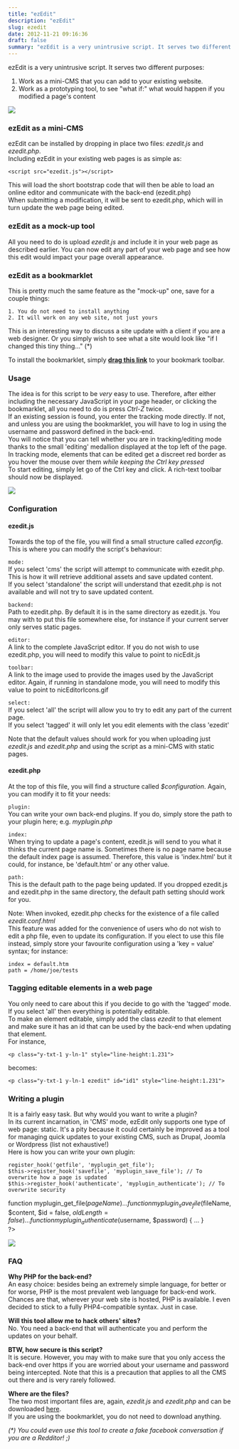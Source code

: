 ```yaml
---
title: "ezEdit"
description: "ezEdit"
slug: ezedit
date: 2012-11-21 09:16:36
draft: false
summary: "ezEdit is a very unintrusive script. It serves two different purposes:"
---
```



ezEdit is a very unintrusive script. It serves two different purposes:

1. Work as a mini-CMS that you can add to your existing website. 
2. Work as a prototyping tool, to see "what if:" what would happen if you modified a page's content

![](/images/ezedit_google.png)

### ezEdit as a mini-CMS

ezEdit can be installed by dropping in place two files: _ezedit.js_ and
_ezedit.php_.  
Including ezEdit in your existing web pages is as simple as:

    
    
    <script src="ezedit.js"></script>

This will load the short bootstrap code that will then be able to load an
online editor and communicate with the back-end (ezedit.php)  
When submitting a modification, it will be sent to ezedit.php, which will in
turn update the web page being edited.

### ezEdit as a mock-up tool

All you need to do is upload _ezedit.js_ and include it in your web page as
described earlier. You can now edit any part of your web page and see how this
edit would impact your page overall appearance.

### ezEdit as a bookmarklet

This is pretty much the same feature as the "mock-up" one, save for a couple
things:

    1. You do not need to install anything
    2. It will work on any web site, not just yours

This is an interesting way to discuss a site update with a client if you are a
web designer. Or you simply wish to see what a site would look like "if I
changed this tiny thing..." (*)

To install the bookmarklet, simply [**drag this
link**](javascript:var%20_ezbl=true;var%20s=document.createElement\('script'\);s.setAttribute\('src',%20'http://labs.voilaweb.com/ezedit/bookmarklet/ezedit.js'\);document.getElementsByTagName\('body'\)\[0\].appendChild\(s\);void\(s\);)
to your bookmark toolbar.

### Usage

The idea is for this script to be *very* easy to use. Therefore, after either
including the necessary JavaScript in your page header, or clicking the
bookmarklet, all you need to do is press _Ctrl-Z_ twice.  
If an existing session is found, you enter the tracking mode directly. If not,
and unless you are using the bookmarklet, you will have to log in using the
username and password defined in the back-end.  
You will notice that you can tell whether you are in tracking/editing mode
thanks to the small 'editing' medallion displayed at the top left of the page.  
In tracking mode, elements that can be edited get a discreet red border as you
hover the mouse over them *while keeping the Ctrl key pressed*  
To start editing, simply let go of the Ctrl key and click. A rich-text toolbar
should now be displayed.

![](/images/ezedit_weather.png)

### Configuration

#### ezedit.js

Towards the top of the file, you will find a small structure called
_ezconfig_. This is where you can modify the script's behaviour:

`mode:`  
If you select 'cms' the script will attempt to communicate with ezedit.php.
This is how it will retrieve additional assets and save updated content.  
If you select 'standalone' the script will understand that ezedit.php is not
available and will not try to save updated content.

`backend:`  
Path to ezedit.php. By default it is in the same directory as ezedit.js. You
may with to put this file somewhere else, for instance if your current server
only serves static pages.

`editor:`  
A link to the complete JavaScript editor.  If you do not wish to use
ezedit.php, you will need to modify this value to point to nicEdit.js

`toolbar:`  
A link to the image used to provide the images used by the JavaScript editor.
Again, if running in standalone mode, you will need to modify this value to
point to nicEditorIcons.gif

`select:`  
If you select 'all' the script will allow you to try to edit any part of the
current page.  
If you select 'tagged' it will only let you edit elements with the class
'ezedit'

Note that the default values should work for you when uploading just
_ezedit.js_ and _ezedit.php_ and using the script as a mini-CMS with static
pages.

#### ezedit.php

At the top of this file, you will find a structure called _$configuration_.
Again, you can modify it to fit your needs:

`plugin:`  
You can write your own back-end plugins. If you do, simply store the path to
your plugin here; e.g. _myplugin.php_

`index:`  
When trying to update a page's content, ezedit.js will send to you what it
thinks the current page name is. Sometimes there is no page name because the
default index page is assumed. Therefore, this value is 'index.html' but it
could, for instance, be 'default.htm' or any other value.

`path:`  
This is the default path to the page being updated. If you dropped ezedit.js
and ezedit.php in the same directory, the default path setting should work for
you.

Note: When invoked, ezedit.php checks for the existence of a file called
_ezedit.conf.html_  
This feature was added for the convenience of users who do not wish to edit a
php file, even to update its configuration. If you elect to use this file
instead, simply store your favourite configuration using a 'key = value'
syntax; for instance:

    
    
    index = default.htm  
    path = /home/joe/tests

### Tagging editable elements in a web page

You only need to care about this if you decide to go with the 'tagged' mode.
If you select 'all' then everything is potentially editable.  
To make an element editable, simply add the class _ezedit_ to that element and
make sure it has an id that can be used by the back-end when updating that
element.  
For instance,

    
    
    <p class="y-txt-1 y-ln-1" style="line-height:1.231">

becomes:

    
    
    <p class="y-txt-1 y-ln-1 ezedit" id="id1" style="line-height:1.231">

### Writing a plugin

It is a fairly easy task. But why would you want to write a plugin?  
In its current incarnation, in 'CMS' mode, ezEdit only supports one type of
web page: static. It's a pity because it could certainly be improved as a tool
for managing quick updates to your existing CMS, such as Drupal, Joomla or
Wordpress (list not exhaustive!)  
Here is how you can write your own plugin:

    
    
    register_hook('getfile', 'myplugin_get_file');  
    $this->register_hook('savefile', 'myplugin_save_file'); // To overwrite how a page is updated  
    $this->register_hook('authenticate', 'myplugin_authenticate'); // To overwrite security

function myplugin_get_file($pageName) { ... }  
function myplugin_save_file($fileName, $content, $id = false, $oldLength =
false) { ... }  
function myplugin_authenticate($username, $password) { ... }  
?>

![](/images/ezedit_nexus.png)

### FAQ

**Why PHP for the back-end?**  
An easy choice: besides being an extremely simple language, for better or for
worse, PHP is the most prevalent web language for back-end work. Chances are
that, wherever your web site is hosted, PHP is available. I even decided to
stick to a fully PHP4-compatible syntax. Just in case.

**Will this tool allow me to hack others' sites?**  
No. You need a back-end that will authenticate you and perform the updates on
your behalf.

**BTW, how secure is this script?**  
It is secure. However, you may with to make sure that you only access the
back-end over https if you are worried about your username and password being
intercepted. Note that this is a precaution that applies to all the CMS out
there and is very rarely followed.

**Where are the files?**  
The two most important files are, again, _ezedit.js_ and _ezedit.php_ and can
be downloaded [here](http://github.com/Fusion/ezedit).  
If you are using the bookmarklet, you do not need to download anything.

_(*) You could even use this tool to create a fake facebook conversation if
you are a Redditor! ;)_

